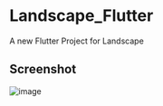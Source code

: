 # Landscape_Flutter

A new Flutter Project for Landscape


## Screenshot

![image](https://github.com/ly05010419/Landscape_Flutter/blob/master/show.gif?raw=true)


